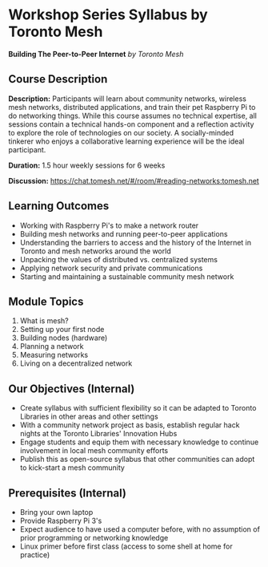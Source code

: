 # Workshop Series Syllabus by Toronto Mesh

**Building The Peer-to-Peer Internet** _by Toronto Mesh_

## Course Description

**Description:** Participants will learn about community networks, wireless mesh networks, distributed applications, and train their pet Raspberry Pi to do networking things. While this course assumes no technical expertise, all sessions contain a technical hands-on component and a reflection activity to explore the role of technologies on our society. A socially-minded tinkerer who enjoys a collaborative learning experience will be the ideal participant.

**Duration:** 1.5 hour weekly sessions for 6 weeks

**Discussion:** https://chat.tomesh.net/#/room/#reading-networks:tomesh.net

## Learning Outcomes

- Working with Raspberry Pi's to make a network router
- Building mesh networks and running peer-to-peer applications
- Understanding the barriers to access and the history of the Internet in Toronto and mesh networks around the world
- Unpacking the values of distributed vs. centralized systems
- Applying network security and private communications
- Starting and maintaining a sustainable community mesh network

## Module Topics

1. What is mesh?
1. Setting up your first node
1. Building nodes (hardware)
1. Planning a network
1. Measuring networks
1. Living on a decentralized network

## Our Objectives (Internal)

- Create syllabus with sufficient flexibility so it can be adapted to Toronto Libraries in other areas and other settings
- With a community network project as basis, establish regular hack nights at the Toronto Libraries' Innovation Hubs
- Engage students and equip them with necessary knowledge to continue involvement in local mesh community efforts
- Publish this as open-source syllabus that other communities can adopt to kick-start a mesh community

## Prerequisites (Internal)

- Bring your own laptop
- Provide Raspberry Pi 3's
- Expect audience to have used a computer before, with no assumption of prior programming or networking knowledge
- Linux primer before first class (access to some shell at home for practice)
